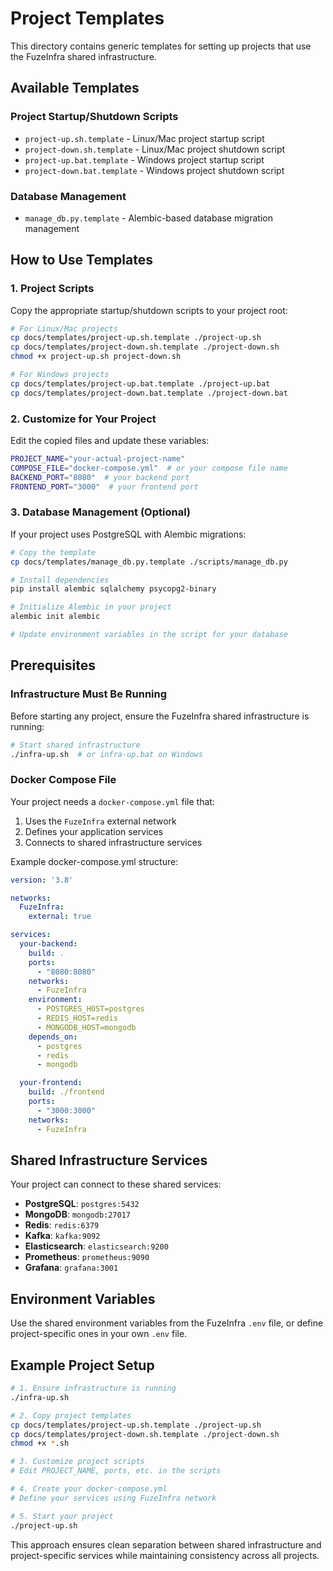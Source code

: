 # Project Templates

This directory contains generic templates for setting up projects that use the FuzeInfra shared infrastructure.

## Available Templates

### Project Startup/Shutdown Scripts

- `project-up.sh.template` - Linux/Mac project startup script
- `project-down.sh.template` - Linux/Mac project shutdown script  
- `project-up.bat.template` - Windows project startup script
- `project-down.bat.template` - Windows project shutdown script

### Database Management

- `manage_db.py.template` - Alembic-based database migration management

## How to Use Templates

### 1. Project Scripts

Copy the appropriate startup/shutdown scripts to your project root:

```bash
# For Linux/Mac projects
cp docs/templates/project-up.sh.template ./project-up.sh
cp docs/templates/project-down.sh.template ./project-down.sh
chmod +x project-up.sh project-down.sh

# For Windows projects  
cp docs/templates/project-up.bat.template ./project-up.bat
cp docs/templates/project-down.bat.template ./project-down.bat
```

### 2. Customize for Your Project

Edit the copied files and update these variables:

```bash
PROJECT_NAME="your-actual-project-name"
COMPOSE_FILE="docker-compose.yml"  # or your compose file name
BACKEND_PORT="8080"  # your backend port
FRONTEND_PORT="3000"  # your frontend port
```

### 3. Database Management (Optional)

If your project uses PostgreSQL with Alembic migrations:

```bash
# Copy the template
cp docs/templates/manage_db.py.template ./scripts/manage_db.py

# Install dependencies
pip install alembic sqlalchemy psycopg2-binary

# Initialize Alembic in your project
alembic init alembic

# Update environment variables in the script for your database
```

## Prerequisites

### Infrastructure Must Be Running

Before starting any project, ensure the FuzeInfra shared infrastructure is running:

```bash
# Start shared infrastructure
./infra-up.sh  # or infra-up.bat on Windows
```

### Docker Compose File

Your project needs a `docker-compose.yml` file that:

1. Uses the `FuzeInfra` external network
2. Defines your application services
3. Connects to shared infrastructure services

Example docker-compose.yml structure:

```yaml
version: '3.8'

networks:
  FuzeInfra:
    external: true

services:
  your-backend:
    build: .
    ports:
      - "8080:8080"
    networks:
      - FuzeInfra
    environment:
      - POSTGRES_HOST=postgres
      - REDIS_HOST=redis
      - MONGODB_HOST=mongodb
    depends_on:
      - postgres
      - redis
      - mongodb

  your-frontend:
    build: ./frontend
    ports:
      - "3000:3000"
    networks:
      - FuzeInfra
```

## Shared Infrastructure Services

Your project can connect to these shared services:

- **PostgreSQL**: `postgres:5432`
- **MongoDB**: `mongodb:27017`  
- **Redis**: `redis:6379`
- **Kafka**: `kafka:9092`
- **Elasticsearch**: `elasticsearch:9200`
- **Prometheus**: `prometheus:9090`
- **Grafana**: `grafana:3001`

## Environment Variables

Use the shared environment variables from the FuzeInfra `.env` file, or define project-specific ones in your own `.env` file.

## Example Project Setup

```bash
# 1. Ensure infrastructure is running
./infra-up.sh

# 2. Copy project templates
cp docs/templates/project-up.sh.template ./project-up.sh
cp docs/templates/project-down.sh.template ./project-down.sh
chmod +x *.sh

# 3. Customize project scripts
# Edit PROJECT_NAME, ports, etc. in the scripts

# 4. Create your docker-compose.yml
# Define your services using FuzeInfra network

# 5. Start your project
./project-up.sh
```

This approach ensures clean separation between shared infrastructure and project-specific services while maintaining consistency across all projects. 